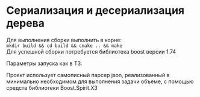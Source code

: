 # Cериализация и десериализация дерева

Для выполнения сборки выполнить в корне:<br>
```mkdir build && cd build && cmake .. && make```<br>
Для успешной сборки потребуется библиотека boost версии 1.74

Параметры запуска как в ТЗ.

Проект использует самописный парсер json, реализованный в минимально необходимом для выполнения задачи объеме, с помощью средств библиотеки Boost.Spirit.X3

